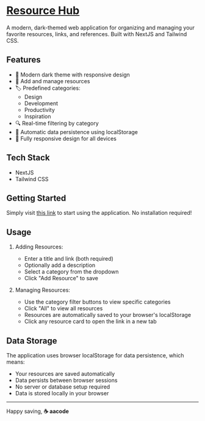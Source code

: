 # [Resource Hub](https://resources-aacode.vercel.app/)

A modern, dark-themed web application for organizing and managing your favorite resources, links, and references. Built with NextJS and Tailwind CSS.

<!-- > [Live Preview](https://resources-aacode.vercel.app/) -->

## Features

- 🎨 Modern dark theme with responsive design
- 📝 Add and manage resources
- 🏷️ Predefined categories:
  - Design
  - Development
  - Productivity
  - Inspiration
- 🔍 Real-time filtering by category
- 💾 Automatic data persistence using localStorage
- 📱 Fully responsive design for all devices

## Tech Stack

- NextJS
- Tailwind CSS

## Getting Started

Simply visit [this link](https://resources-aacode.vercel.app/) to start using the application. No installation required!

<!-- For developers who want to run locally:
1. Clone the repository:
```bash
git clone <your-repo-url>
cd resources
```

2. Install dependencies:
```bash
npm install
```

3. Run the development server:
```bash
npm run dev
```

4. Open [http://localhost:3000](http://localhost:3000) in your browser.
-->

## Usage

1. Adding Resources:

   - Enter a title and link (both required)
   - Optionally add a description
   - Select a category from the dropdown
   - Click "Add Resource" to save

2. Managing Resources:
   - Use the category filter buttons to view specific categories
   - Click "All" to view all resources
   - Resources are automatically saved to your browser's localStorage
   - Click any resource card to open the link in a new tab

## Data Storage

The application uses browser localStorage for data persistence, which means:

- Your resources are saved automatically
- Data persists between browser sessions
- No server or database setup required
- Data is stored locally in your browser

---

Happy saving, **☕️ aacode**